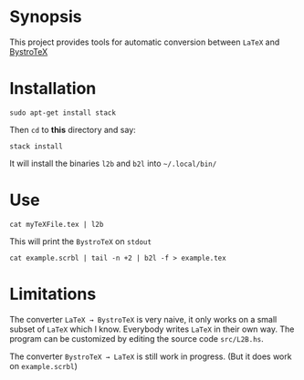 Synopsis
========

This project provides tools for automatic conversion between `LaTeX` 
and [BystroTeX](http://andreimikhailov.com/slides/bystroTeX/slides-manual/index.html)


Installation
============

    sudo apt-get install stack

Then `cd` to __this__ directory and say:

    stack install

It will install the binaries `l2b` and `b2l` into `~/.local/bin/`

Use
===

    cat myTeXFile.tex | l2b

This will print the `BystroTeX` on `stdout`

    cat example.scrbl | tail -n +2 | b2l -f > example.tex


Limitations
===========

The converter `LaTeX → BystroTeX` is very naive, it only works on a small subset of `LaTeX` which I know.
Everybody writes `LaTeX` in their own way. 
The program can be customized by editing the source code `src/L2B.hs`.

The converter `BystroTeX → LaTeX` is still work in progress. (But it 
does work on `example.scrbl`)


